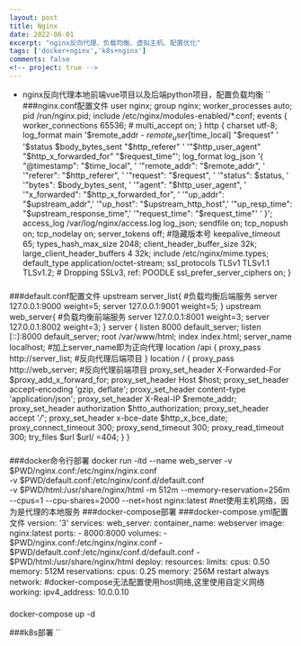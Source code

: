 ```yaml
---
layout: post
title: Nginx
date: 2022-06-01
excerpt: "nginx反向代理、负载均衡、虚拟主机、配置优化"
tags: ['docker+nginx','k8s+nginx']
comments: false
<!-- project: true -->
---
```


* nginx反向代理本地前端vue项目以及后端python项目，配置负载均衡
``
###nginx.conf配置文件
user nginx;
group nginx;
worker_processes auto;
pid /run/nginx.pid;
include /etc/nginx/modules-enabled/*.conf;
events {
        worker_connections 65536;
        # multi_accept on;
}
http {
        charset utf-8;
        log_format main '$remote_addr - $remote_user [$time_local] "$request" '
                        '$status $body_bytes_sent "$http_referer" '
                        '"$http_user_agent" "$http_x_forwarded_for" "$request_time"';
        log_format log_json '{ "@timestamp": "$time_local", '
                            '"remote_addr": "$remote_addr", '
                            '"referer": "$http_referer", '
                            '"request": "$request", '
                            '"status": $status, '
                            '"bytes": $body_bytes_sent, '
                            '"agent": "$http_user_agent", '
                            '"x_forwarded": "$http_x_forwarded_for", '
                            '"up_addr": "$upstream_addr",'
                            '"up_host": "$upstream_http_host",'
                            '"up_resp_time": "$upstream_response_time",'
                            '"request_time": "$request_time"'
                            ' }';
        access_log  /var/log/nginx/access.log  log_json;
        sendfile on;
        tcp_nopush on;
        tcp_nodelay on;
        server_tokens off; #隐藏版本号
        keepalive_timeout 65;
        types_hash_max_size 2048;
        client_header_buffer_size 32k;
        large_client_header_buffers 4 32k;
        include /etc/nginx/mime.types;
        default_type application/octet-stream;
        ssl_protocols TLSv1 TLSv1.1 TLSv1.2; # Dropping SSLv3, ref: POODLE
        ssl_prefer_server_ciphers on;
}
###
###default.conf配置文件
upstream server_list{ #负载均衡后端服务
        server 127.0.0.1:9000 weight=5;
        server 127.0.0.1:9001 weight=5;
        }
upstream web_server{ #负载均衡前端服务
        server 127.0.0.1:8001 weight=3;
        server 127.0.0.1:8002 weight=3;
        }
server {
        listen 8000 default_server;
        listen [::]:8000 default_server;
        root /var/www/html;
        index index.html;
        server_name localhost; #加上server_name即为正向代理
        location /api {
            proxy_pass http://server_list; #反向代理后端项目
            }
        location / {
            proxy_pass http://web_server; #反向代理前端项目
            proxy_set_header X-Forwarded-For $proxy_add_x_forward_for;
            proxy_set_header Host $host;
            proxy_set_header accept-encoding 'gzip, deflate';
            proxy_set_header content-type 'application/json';
            proxy_set_header X-Real-IP $remote_addr;
            proxy_set_header authorization $htto_authorization;
            proxy_set_header accept '*/*';
            proxy_set_header x-bce-date $http_x_bce_date;
            proxy_connect_timeout 300;
            proxy_send_timeout 300;
            proxy_read_timeout 300;
            try_files $url $url/ =404;
            }
}
###
###docker命令行部署
docker run -itd --name web_server -v $PWD/nginx.conf:/etc/nginx/nginx.conf \
    -v $PWD/default.conf:/etc/nginx/conf.d/default.conf \
    -v $PWD/html:/usr/share/nginx/html -m 512m --memory-reservation=256m \
    --cpus=1 --cpu-shares=2000 --net=host nginx:latest #net使用主机网络，因为是代理的本地服务
###docker-compose部署
###docker-compose.yml配置文件
version: '3'
services:
  web_server:
    container_name: webserver
    image: nginx:latest
    ports:
      - 8000:8000
    volumes:
      - $PWD/nginx.conf:/etc/nginx/nginx.conf
      - $PWD/default.conf:/etc/nginx/conf.d/default.conf
      - $PWD/html:/usr/share/nginx/html
    deploy:
      resources:
        limits:
          cpus: 0.50
          memory: 512M
        reservations:
          cpus: 0.25
          memory: 256M
    restart always 
    network: #docker-compose无法配置使用host网络,这里使用自定义网络
      working:
        ipv4_address: 10.0.0.10
###
docker-compose up -d

###k8s部署
``
